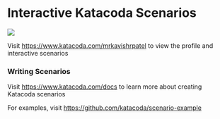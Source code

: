 # Interactive Katacoda Scenarios

[![](http://shields.katacoda.com/katacoda/mrkavishrpatel/count.svg)](https://www.katacoda.com/mrkavishrpatel "Get your profile on Katacoda.com")

Visit https://www.katacoda.com/mrkavishrpatel to view the profile and interactive scenarios

### Writing Scenarios
Visit https://www.katacoda.com/docs to learn more about creating Katacoda scenarios

For examples, visit https://github.com/katacoda/scenario-example
